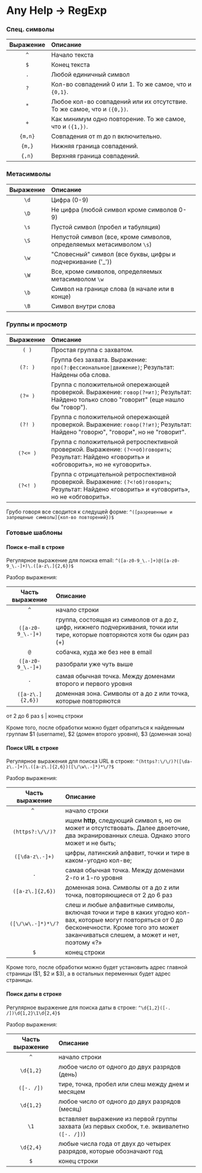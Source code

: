 # Any Help -> RegExp
### Спец. символы

Выражение | Описание
:-------: | :-------
`^` | Начало текста
`$` | Конец текста
`.` | Любой единичный символ
`?` | Кол-во совпадений 0 или 1. То же самое, что и `{0,1}`.
`*` | Любое кол-во совпадений или их отсутствие. То же самое, что и `({0,})`.
`+` | Как минимум одно повторение. То же самое, что и `({1,})`.
`{m,n}` | Совпадения от m до n включительно.
`{m,}` | Нижняя граница совпадений.
`{,n}` | Верхняя граница совпадений.


### Метасимволы

Выражение | Описание
:-------: | :-------
`\d` | Цифра (0-9)
`\D` | Не цифра (любой символ кроме символов 0-9)
`\s` | Пустой символ (пробел и табуляция)
`\S` | Непустой символ (все, кроме символов, определяемых метасимволом `\s`)
`\w` | "Словесный" символ (все буквы, цифры и подчеркивание ('_'))
`\W` | Все, кроме символов, определяемых метасимволом `\w`
`\b` | Символ на границе слова (в начале или в конце)
`\B` | Символ внутри слова


### Группы и просмотр

Выражение | Описание
:-------: | :-------
`( )` | Простая группа с захватом.
`(?: )` | Группа без захвата. Выражение: `про(?:фессиональное\|движение)`; Результат: Найдены оба слова.
`(?= )` | Группа с положительной опережающей проверкой. Выражение: `говор(?=ит)`; Результат: Найдено только слово "говорит" (еще нашло бы "говор").
`(?! )` | Группа с положительной опережающей проверкой. Выражение: `говор(?!ит)`; Результат: Найдено "говорю", "говори", но не "говорит".
`(?<= )` | Группа с положительной ретроспективной проверкой. Выражение: `(?<=об)говорить`; Результат: Найдено «говорить» и «обговорить», но не «уговорить».
`(?<! )` | Группа с отрицательной ретроспективной проверкой. Выражение: `(?<!об)говорить`; Результат: Найдено «говорить» и «уговорить», но не «обговорить».

Грубо говоря все сводится к следущей форме:
`^([разрешенные и запрещеные символы]{кол-во повторений})$`

### Готовые шаблоны
#### Поиск e-mail в строке
Регулярное выражение для поиска email:
`^([a-z0-9_\.-]+)@([a-z0-9_\.-]+)\.([a-z\.]{2,6})$`

Разбор выражения:

Часть выражение | Описание
:-------------: | :-------
`^` | начало строки
`([a-z0-9_\.-]+)` | группа, состоящая из символов от a до z, цифр, нижнего подчеркивания, точки или тире, которые повторяются хотя бы один раз (+)
`@` | собачка, куда же без нее в email
`([a-z0-9_\.-]+)` | разобрали уже чуть выше
`.` | самая обычная точка. Между доменами второго и первого уровня
`([a-z\.]{2,6})` | доменная зона. Символы от a до z или точка, которые повторяются
от 2 до 6 раз
`$` | конец строки

Кроме того, после обработки можно будет обратиться к найденным группам $1 (username), $2 (домен второго уровня), $3 (доменная зона)

#### Поиск URL в строке
Регулярное выражения для поиска URL в строке:
`^(https?:\/\/)?([\da-z\.-]+)\.([a-z\.]{2,6})([\/\w\.-]*)*\/?$`

Разбор выражения:

Часть выражение | Описание
:-------------: | :-------
`^ ` | начало строки
`(https?:\/\/)?` | ищем __http__, следующий символ s, но он может и отсутствовать. Далее двоеточие, два экранированных слеша. Однако этого может и не быть;
`([\da-z\.-]+)` | цифры, латинский алфавит, точки и тире в каком-угодно кол-ве;
`.`|самая обычная точка. Между доменами 2-го и 1-го уровня
`([a-z\.]{2,6})` | доменная зона. Символы от a до z или точка, повторяющиеся от 2 до 6 раз
`([\/\w\.-]*)*\/?` | слеш и любые алфавитные символы, включая точки и тире в каких угодно кол-вах, которые могут повторяться от 0 до бесконечности. Кроме того это может заканчиваться слешем, а может и нет, поэтому «?»
`$` | конец строки

Кроме того, после обработки можно будет установить адрес главной страницы ($1, $2 и $3), а в остальных переменных будет адрес страницы.

#### Поиск даты в строке
Регулярное выражение для поиска даты в строке:
`^\d{1,2}([-. /])\d{1,2}\1\d{2,4}$`

Разбор выражения:

Часть выражение | Описание
:-------------: | :-------
`^` | начало строки
`\d{1,2}` | любое число от одного до двух разрядов (день)
`([-. /])` | тире, точка, пробел или слеш между днем и месяцем
`\d{1,2}` | любое число от одного до двух разрядов (месяц)
`\1` | вставляет выражение из первой группы захвата (из первых скобок, т.е. эквивалетно `([-. /])`)
`\d{2,4}` | любые числа года от двух до четырех разрядов, которые обозначают год
`$` | конец строки
